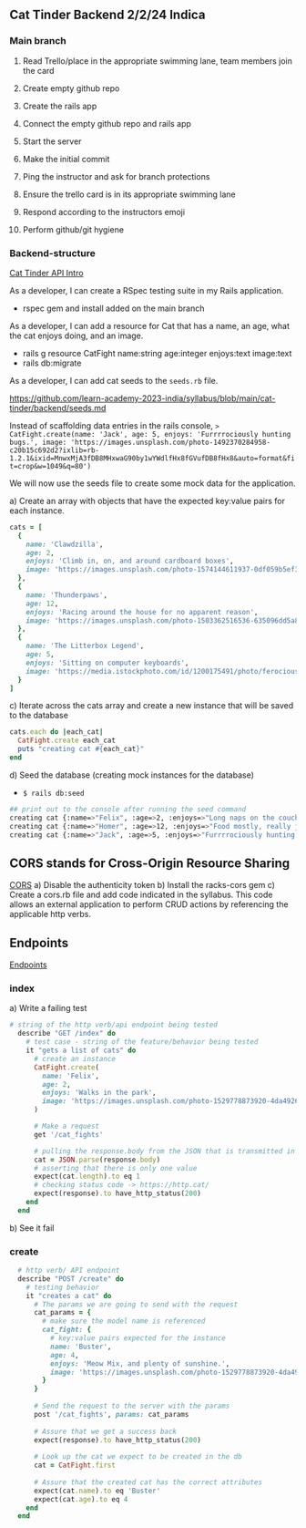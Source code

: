 ## Cat Tinder Backend 2/2/24 Indica

### Main branch
1. Read Trello/place in the appropriate swimming lane, team members join the card

2. Create empty github repo

3. Create the rails app

4. Connect the empty github repo and rails app

5. Start the server

6. Make the initial commit

7. Ping the instructor and ask for branch protections

8. Ensure the trello card is in its appropriate swimming lane

9. Respond according to the instructors emoji

10. Perform github/git hygiene

### Backend-structure
[Cat Tinder API Intro](https://github.com/learn-academy-2023-india/syllabus/blob/main/cat-tinder/backend/api-intro.md)  

As a developer, I can create a RSpec testing suite in my Rails application.
- rspec gem and install added on the main branch

As a developer, I can add a resource for Cat that has a name, an age, what the cat enjoys doing, and an image.
- rails g resource CatFight name:string age:integer enjoys:text image:text
- rails db:migrate

As a developer, I can add cat seeds to the `seeds.rb` file.

https://github.com/learn-academy-2023-india/syllabus/blob/main/cat-tinder/backend/seeds.md

Instead of scaffolding data entries in the rails console, 
`> CatFight.create(name: 'Jack', age: 5, enjoys: 'Furrrrociously hunting bugs.', image: 'https://images.unsplash.com/photo-1492370284958-c20b15c692d2?ixlib=rb-1.2.1&ixid=MnwxMjA3fDB8MHxwaG90by1wYWdlfHx8fGVufDB8fHx8&auto=format&fit=crop&w=1049&q=80')`  

We will now use the seeds file to create some mock data for the application.

a) Create an array with objects that have the expected key:value pairs for each instance. 
```rb
cats = [
  {
    name: 'Clawdzilla',
    age: 2,
    enjoys: 'Climb in, on, and around cardboard boxes',
    image: 'https://images.unsplash.com/photo-1574144611937-0df059b5ef3e?w=800&auto=format&fit=crop&q=60&ixlib=rb-4.0.3&ixid=M3wxMjA3fDB8MHxzZWFyY2h8N3x8Y2F0JTIwZmlnaHR8ZW58MHx8MHx8fDA%3D'
  },
  {
    name: 'Thunderpaws',
    age: 12,
    enjoys: 'Racing around the house for no apparent reason',
    image: 'https://images.unsplash.com/photo-1503362516536-635096dd5a80?w=800&auto=format&fit=crop&q=60&ixlib=rb-4.0.3&ixid=M3wxMjA3fDB8MHxzZWFyY2h8MTN8fGNhdCUyMGZpZ2h0fGVufDB8fDB8fHww'
  },
  {
    name: 'The Litterbox Legend',
    age: 5,
    enjoys: 'Sitting on computer keyboards',
    image: 'https://media.istockphoto.com/id/1200175491/photo/ferocious-red-cat-bites-its-owner-in-the-arm-with-all-its-power.jpg?s=612x612&w=0&k=20&c=Srh2wiUHMsOsU4xa_vOapCCdLM7JCxNsGK1syMNGjYU='
  }
]
```

c) Iterate across the cats array and create a new instance that will be saved to the database
```rb
cats.each do |each_cat|
  CatFight.create each_cat
  puts "creating cat #{each_cat}"
end
```

d) Seed the database (creating mock instances for the database)
- `$ rails db:seed`  
```bash
## print out to the console after running the seed command
creating cat {:name=>"Felix", :age=>2, :enjoys=>"Long naps on the couch, and a warm fire.", :image=>"https://images.unsplash.com/photo-1529778873920-4da4926a72c2?ixlib=rb-1.2.1&ixid=MnwxMjA3fDB8MHxwaG90by1wYWdlfHx8fGVufDB8fHx8&auto=format&fit=crop&w=1036&q=80"}
creating cat {:name=>"Homer", :age=>12, :enjoys=>"Food mostly, really just food.", :image=>"https://images.unsplash.com/photo-1573865526739-10659fec78a5?ixlib=rb-1.2.1&ixid=MnwxMjA3fDB8MHxwaG90by1wYWdlfHx8fGVufDB8fHx8&auto=format&fit=crop&w=1015&q=80"}
creating cat {:name=>"Jack", :age=>5, :enjoys=>"Furrrrociously hunting bugs.", :image=>"https://images.unsplash.com/photo-1492370284958-c20b15c692d2?ixlib=rb-1.2.1&ixid=MnwxMjA3fDB8MHxwaG90by1wYWdlfHx8fGVufDB8fHx8&auto=format&fit=crop&w=1049&q=80"}
```

## CORS stands for Cross-Origin Resource Sharing
[CORS](https://github.com/learn-academy-2023-india/syllabus/blob/main/cat-tinder/backend/api-cors.md)
a) Disable the authenticity token
b) Install the racks-cors gem
c) Create a cors.rb file and add code indicated in the syllabus. This code allows an external application to perform CRUD actions by referencing the applicable http verbs.

## Endpoints
[Endpoints](https://github.com/learn-academy-2023-india/syllabus/blob/main/cat-tinder/backend/api-endpoints.md)
### index
a) Write a failing test
```rb
# string of the http verb/api endpoint being tested
  describe "GET /index" do
    # test case - string of the feature/behavior being tested
    it "gets a list of cats" do
      # create an instance
      CatFight.create(
        name: 'Felix',
        age: 2,
        enjoys: 'Walks in the park',
        image: 'https://images.unsplash.com/photo-1529778873920-4da4926a72c2?ixlib=rb-1.2.1&ixid=MnwxMjA3fDB8MHxwaG90by1wYWdlfHx8fGVufDB8fHx8&auto=format&fit=crop&w=1036&q=80'
      )

      # Make a request
      get '/cat_fights'

      # pulling the response.body from the JSON that is transmitted in the response
      cat = JSON.parse(response.body)
      # asserting that there is only one value 
      expect(cat.length).to eq 1
      # checking status code -> https://http.cat/
      expect(response).to have_http_status(200)
    end
  end
```
b) See it fail

### create
```rb
  # http verb/ API endpoint
  describe "POST /create" do
    # testing behavior
    it "creates a cat" do
      # The params we are going to send with the request
      cat_params = {
        # make sure the model name is referenced
        cat_fight: {
          # key:value pairs expected for the instance
          name: 'Buster',
          age: 4,
          enjoys: 'Meow Mix, and plenty of sunshine.',
          image: 'https://images.unsplash.com/photo-1529778873920-4da4926a72c2?ixlib=rb-1.2.1&ixid=MnwxMjA3fDB8MHxwaG90by1wYWdlfHx8fGVufDB8fHx8&auto=format&fit=crop&w=1036&q=80'
        }
      }
  
      # Send the request to the server with the params
      post '/cat_fights', params: cat_params
  
      # Assure that we get a success back
      expect(response).to have_http_status(200)
  
      # Look up the cat we expect to be created in the db
      cat = CatFight.first
  
      # Assure that the created cat has the correct attributes
      expect(cat.name).to eq 'Buster'
      expect(cat.age).to eq 4
    end
  end
```